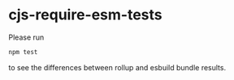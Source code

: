 # cjs-require-esm-tests

Please run

```sh
npm test
```

to see the differences between rollup and esbuild bundle results.
